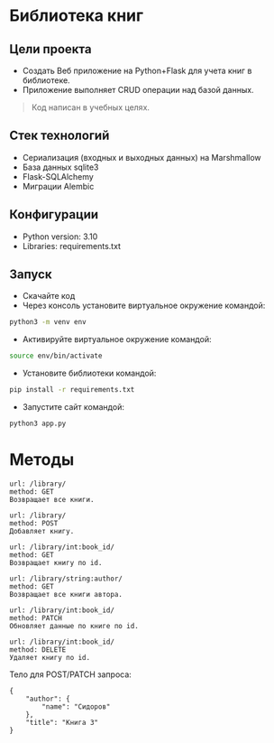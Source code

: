 # Библиотека книг

## Цели проекта

* Создать Веб приложение на Python+Flask для учета книг в библиотеке.
* Приложение выполняет CRUD операции над базой данных.

> Код написан в учебных целях.

## Стек технологий

* Сериализация (входных и выходных данных) на Marshmallow
* База данных sqlite3
* Flask-SQLAlchemy
* Миграции Alembic

## Конфигурации

* Python version: 3.10
* Libraries: requirements.txt

## Запуск

- Скачайте код
- Через консоль установите виртуальное окружение командой:

```bash
python3 -m venv env
```

- Активируйте виртуальное окружение командой:

```bash
source env/bin/activate
```

- Установите библиотеки командой:

```bash
pip install -r requirements.txt
```

- Запустите сайт командой:

```bash
python3 app.py
```

# Методы
```
url: /library/
method: GET
Возвращает все книги.
```
```
url: /library/
method: POST
Добавляет книгу.
```
```
url: /library/int:book_id/ 
method: GET
Возвращает книгу по id.
```
```
url: /library/string:author/ 
method: GET
Возвращает все книги автора.
```
```
url: /library/int:book_id/ 
method: PATCH
Обновляет данные по книге по id.
```
```
url: /library/int:book_id/
method: DELETE
Удаляет книгу по id.
```

Тело для POST/PATCH запроса:
```
{
    "author": {
        "name": "Сидоров"
    },
    "title": "Книга 3"
}
```
